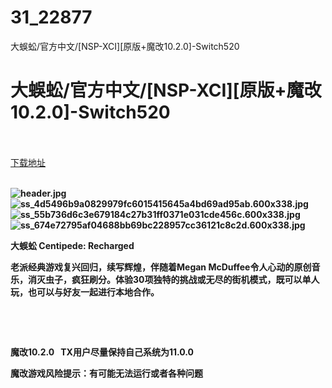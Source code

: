 # 31_22877
大蜈蚣/官方中文/[NSP-XCI][原版+魔改10.2.0]-Switch520
# 大蜈蚣/官方中文/[NSP-XCI][原版+魔改10.2.0]-Switch520
 <br/></br>
[下载地址](https://www.switch520.cc/article/22877 "下载地址")
<br/></br>

<p><strong><img title="header.jpg" src="https://www.switch520.cc/muke_img/2021_10_03_3c27ccb789280.jpg" alt="header.jpg"></strong><br>
<strong><img title="ss_4d5496b9a0829979fc6015415645a4bd69ad95ab.600x338.jpg" src="https://www.switch520.cc/muke_img/2021_10_03_4166292abe148.jpg" alt="ss_4d5496b9a0829979fc6015415645a4bd69ad95ab.600x338.jpg"></strong><br>
<strong><img title="ss_55b736d6c3e679184c27b31ff0371e031cde456c.600x338.jpg" src="https://www.switch520.cc/muke_img/2021_10_03_9d6ec560b9ea2.jpg" alt="ss_55b736d6c3e679184c27b31ff0371e031cde456c.600x338.jpg"></strong><br>
<strong><img title="ss_674e72795af04688bb69bc228957cc36121c8c2d.600x338.jpg" src="https://www.switch520.cc/muke_img/2021_10_03_c8d4353e0e2cb.jpg" alt="ss_674e72795af04688bb69bc228957cc36121c8c2d.600x338.jpg">&nbsp;</strong></p>
<p><strong>大蜈蚣 Centipede: Recharged</strong></p>
<p><strong>老派经典游戏复兴回归，续写辉煌，伴随着Megan McDuffee令人心动的原创音乐，消灭虫子，疯狂刷分。体验30项独特的挑战或无尽的街机模式，既可以单人玩，也可以与好友一起进行本地合作。</strong></p>
<p>&nbsp;</p>
<p>&nbsp;</p>
<p><strong>魔改10.2.0 &nbsp;&nbsp;TX用户尽量保持自己系统为11.0.0</strong></p>
<p><strong>魔改游戏风险提示：有可能无法运行或者各种问题</strong></p>
